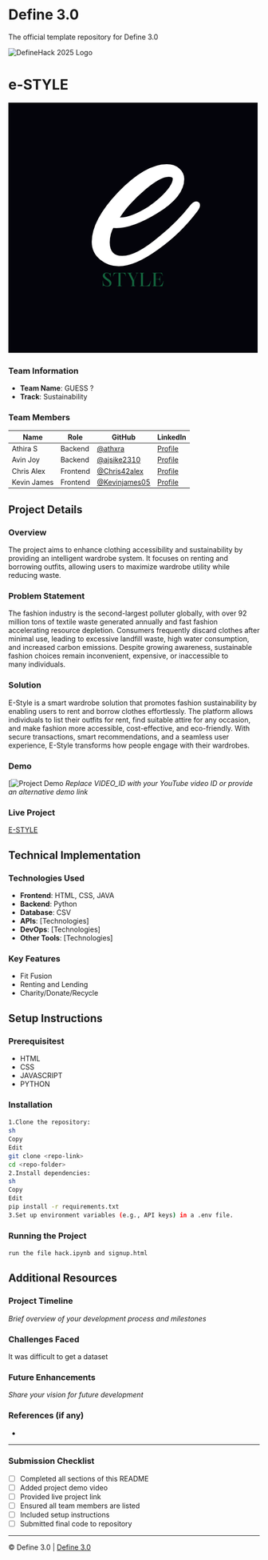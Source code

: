 
# Define 3.0
The official template repository for Define 3.0

![DefineHack 2025 Logo](https://github.com/user-attachments/assets/8173bc16-418e-4912-b500-c6427e4ba4b6)



# e-STYLE
![](https://github.com/ajsike2310/GUESS/blob/main/e.png)

### Team Information
- **Team Name**: GUESS ?
- **Track**: Sustainability

### Team Members
| Name | Role | GitHub | LinkedIn |
|------|------|--------|----------|
| Athira S | Backend | [@athxra](https://github.com/athxra) | [Profile](https://linkedin.com/in/athira-s-541957290) |
| Avin Joy | Backend | [@ajsike2310](https://github.com/ajsike2310) | [Profile](https://linkedin.com/in/avin-joy-230237260) |
| Chris  Alex| Frontend | [@Chris42alex](https://github.com/Chris42alex) | [Profile](https://linkedin.com/in/chris-alex-a85a75290) |
| Kevin James| Frontend| [@Kevinjames05](https://github.com/Kevinjames005) | [Profile](https://linkedin.com/in//kevin-james-8b0546318) |

## Project Details

### Overview
The project aims to enhance clothing accessibility and sustainability by providing an intelligent wardrobe system. It focuses on renting and borrowing outfits, allowing users to maximize wardrobe utility while reducing waste.

### Problem Statement
The fashion industry is the second-largest polluter globally, with over 92 million tons of textile waste generated annually and fast fashion accelerating resource depletion. Consumers frequently discard clothes after minimal use, leading to excessive landfill waste, high water consumption, and increased carbon emissions. Despite growing awareness, sustainable fashion choices remain inconvenient, expensive, or inaccessible to many individuals.

### Solution
E-Style is a smart wardrobe solution that promotes fashion sustainability by enabling users to rent and borrow clothes effortlessly. The platform allows individuals to list their outfits for rent, find suitable attire for any occasion, and make fashion more accessible, cost-effective, and eco-friendly. With secure transactions, smart recommendations, and a seamless user experience, E-Style transforms how people engage with their wardrobes.

### Demo
[![Project Demo](https://youtu.be/d4tX5OXCeLc?si=D_flIgwDbsZu4tQ4)
_Replace VIDEO_ID with your YouTube video ID or provide an alternative demo link_

### Live Project
[E-STYLE](http://127.0.0.1:5502/index.html)

## Technical Implementation

### Technologies Used
- **Frontend**: HTML, CSS, JAVA
- **Backend**: Python
- **Database**: CSV
- **APIs**: [Technologies]
- **DevOps**: [Technologies]
- **Other Tools**: [Technologies]

### Key Features
- Fit Fusion
- Renting and Lending
- Charity/Donate/Recycle

## Setup Instructions

### Prerequisitest
- HTML
- CSS
- JAVASCRIPT
- PYTHON

### Installation 
```bash
1.Clone the repository:
sh
Copy
Edit
git clone <repo-link>
cd <repo-folder>
2.Install dependencies:
sh
Copy
Edit
pip install -r requirements.txt
3.Set up environment variables (e.g., API keys) in a .env file.
```

### Running the Project
```bash
run the file hack.ipynb and signup.html
```

## Additional Resources

### Project Timeline
_Brief overview of your development process and milestones_

### Challenges Faced
It was difficult to get a dataset

### Future Enhancements
_Share your vision for future development_

### References (if any)
-

---

### Submission Checklist
- [ ] Completed all sections of this README
- [ ] Added project demo video
- [ ] Provided live project link
- [ ] Ensured all team members are listed
- [ ] Included setup instructions
- [ ] Submitted final code to repository

---

© Define 3.0 | [Define 3.0](https://www.define3.xyz/)
